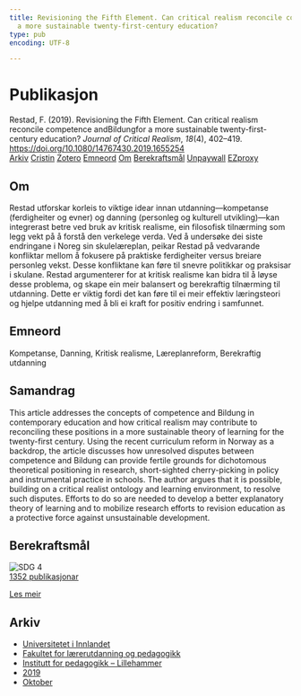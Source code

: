 ```yaml
---
title: Revisioning the Fifth Element. Can critical realism reconcile competence andBildungfor
  a more sustainable twenty-first-century education?
type: pub
encoding: UTF-8

---
```

<h1>Publikasjon</h1>
<article id="csl-bib-container-NA5SUWK2" class="csl-bib-container">
  <div class="csl-bib-body"> <div class="csl-entry">Restad, F. (2019). Revisioning the Fifth Element. Can critical realism reconcile competence andBildungfor a more sustainable twenty-first-century education? <i>Journal of Critical Realism</i>, <i>18</i>(4), 402–419. <a href="https://doi.org/10.1080/14767430.2019.1655254">https://doi.org/10.1080/14767430.2019.1655254</a></div> </div>
  <div class="csl-bib-buttons">
    <a href="#taxonomy-article-NA5SUWK2" alt="archive" class="csl-bib-button">Arkiv</a>
    <a href="https://app.cristin.no/results/show.jsf?id=1739715" alt="Cristin" class="csl-bib-button">Cristin</a>
    <a href="http://zotero.org/groups/5881554/items/NA5SUWK2" alt="Zotero" class="csl-bib-button">Zotero</a>
    <a href="#keywords-article-NA5SUWK2" alt="keywords" class="csl-bib-button">Emneord</a>
    <a href="#about-article-NA5SUWK2" alt="about_pub" class="csl-bib-button">Om</a>
    <a href="#sdg-article-NA5SUWK2" alt="sdg" class="csl-bib-button">Berekraftsmål</a>
    <a href="https://doi.org/10.1080/14767430.2019.1655254" alt="Unpaywall" class="csl-bib-button">Unpaywall</a>
    <a href="https://doi.org/10.1080/14767430.2019.1655254" alt="EZproxy" class="csl-bib-button">EZproxy</a>
  </div>
  <div id="csl-bib-meta-container-NA5SUWK2"></div>
</article>
<div id="csl-bib-meta-NA5SUWK2" class="csl-bib-meta">
  <article id="about-article-NA5SUWK2" class="about_pub-article">
    <h1>Om</h1>
    Restad utforskar korleis to viktige idear innan utdanning—kompetanse (ferdigheiter og evner) og danning (personleg og kulturell utvikling)—kan integrerast betre ved bruk av kritisk realisme, ein filosofisk tilnærming som legg vekt på å forstå den verkelege verda. Ved å undersøke dei siste endringane i Noreg sin skulelæreplan, peikar Restad på vedvarande konfliktar mellom å fokusere på praktiske ferdigheiter versus breiare personleg vekst. Desse konfliktane kan føre til snevre politikkar og praksisar i skulane. Restad argumenterer for at kritisk realisme kan bidra til å løyse desse problema, og skape ein meir balansert og berekraftig tilnærming til utdanning. Dette er viktig fordi det kan føre til ei meir effektiv læringsteori og hjelpe utdanning med å bli ei kraft for positiv endring i samfunnet.
  </article>
  <article id="keywords-article-NA5SUWK2" class="keywords-article">
    <h1>Emneord</h1>
    Kompetanse, Danning, Kritisk realisme, Læreplanreform, Berekraftig utdanning
  </article>
  <article id="abstract-article-NA5SUWK2" class="abstract-article">
    <h1>Samandrag</h1>
    This article addresses the concepts of competence and Bildung in contemporary education and how critical realism may contribute to reconciling these positions in a more sustainable theory of learning for the twenty-first century. Using the recent curriculum reform in Norway as a backdrop, the article discusses how unresolved disputes between competence and Bildung can provide fertile grounds for dichotomous theoretical positioning in research, short-sighted cherry-picking in policy and instrumental practice in schools. The author argues that it is possible, building on a critical realist ontology and learning environment, to resolve such disputes. Efforts to do so are needed to develop a better explanatory theory of learning and to mobilize research efforts to revision education as a protective force against unsustainable development.
  </article>
  <article id="sdg-article-NA5SUWK2" class="sdg-article">
    <h1>Berekraftsmål</h1>
    <div class="sdg-container"><div id="sdg4" class="sdg">
        <img src="{{< params subfolder >}}images/sdg/sdg04_nn.png" class="image" alt="SDG 4">
        <div class="sdg-overlay">
          <a href="{{< params subfolder >}}nn/archive/?sdg=4#archive" class="sdg-publication-count"><span>1352</span> publikasjonar</a>
          <p><a href="https://fn.no/om-fn/fns-baerekraftsmaal/god-utdanning?lang=nno-NO" class="sdg-read-more">Les meir</a></p>
        </div>
      </div></div>
  </article>
  <article id="taxonomy-article-NA5SUWK2" class="taxonomy-article">
    <h1>Arkiv</h1>
    <ul>
      <li><a href="{{< params subfolder >}}nn/archive/?key=3DCRN523">Universitetet i Innlandet</a></li>
      <li><a href="{{< params subfolder >}}nn/archive/?key=WYNZA47F">Fakultet for lærerutdanning og pedagogikk</a></li>
      <li><a href="{{< params subfolder >}}nn/archive/?key=L8MA547R">Institutt for pedagogikk – Lillehammer</a></li>
      <li><a href="{{< params subfolder >}}nn/archive/?key=GVCKFHWP">2019</a></li>
      <li><a href="{{< params subfolder >}}nn/archive/?key=4TPVM73B">Oktober</a></li>
    </ul>
  </article>
</div>

